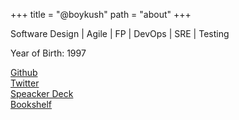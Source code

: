 +++
title = "@boykush"
path = "about"
+++

Software Design | Agile | FP | DevOps | SRE | Testing

Year of Birth: 1997

<!-- more -->

<div>
   <a href="https://github.com/boykush" rel="noopener" target="_blank">Github</a>
</div>
<div>
   <a href="https://twitter.com/boykush315" rel="noopener" target="_blank">Twitter</a>
</div>
<div>
   <a href="https://speakerdeck.com/boykush" rel="noopener" target="_blank">Speacker Deck</a>
</div>
<div>
   <a href="https://www.notion.so/boykush/43264b501a54481bb194311b46a74472?v=021de6fc6a4e4e39b0afca0fd38bdca7" rel="noopener" target="_blank">Bookshelf</a>
</div>
